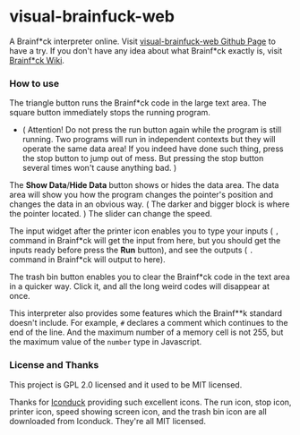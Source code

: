 # visual-brainfuck-web

A Brainf\*ck interpreter online. Visit [visual-brainfuck-web Github Page](https://zhangzheheng12345.github.io/visual-brainfuck-web) to have a try.
If you don't have any idea about what Brainf\*ck exactly is, visit [Brainf\*ck Wiki](https://esolangs.org/wiki/brainfuck).

### How to use

The triangle button runs the Brainf\*ck code in the large text area. The square button immediately stops the running program.

* ( Attention! Do not press the run button again while the program is still running. Two programs will run in independent contexts but they will operate the same data area! If you indeed have done such thing, press the stop button to jump out of mess. But pressing the stop button several times won't cause anything bad. )

The **Show Data**/**Hide Data** button shows or hides the data area. The data area will show you how the program changes the pointer's position and changes the data in an obvious way. ( The darker and bigger block is where the pointer located. )
The slider can change the speed.

The input widget after the printer icon enables you to type your inputs ( `,` command in Brainf\*ck will get the input from here, but you should get the inputs ready before press the **Run** button), and see the outputs ( `.` command in Brainf\*ck will output to here).

The trash bin button enables you to clear the Brainf\*ck code in the text area in a quicker way. Click it, and all the long weird codes will disappear at once.

This interpreter also provides some features which the Brainf**k standard doesn't include. For example, `#` declares a comment which continues to the end of the line. And the maximum number of a memory cell is not 255, but the maximum value of the ``` number ``` type in Javascript.

### License and Thanks

This project is GPL 2.0 licensed and it used to be MIT licensed.

Thanks for [Iconduck](https://iconduck.com) providing such excellent icons. The run icon, stop icon, printer icon, speed showing screen icon, and the trash bin icon are all downloaded from Iconduck. They're all MIT licensed.
